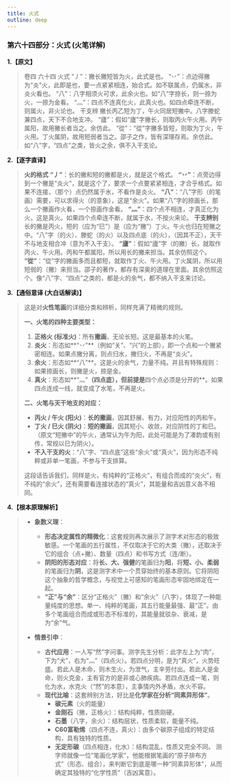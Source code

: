```yaml
---
title: 火式
outline: deep
---
```

  
### **第六十四部分：火式 (火笔详解)**

**1.【原文】**
> 卷四 六十四 火式
> “丿”：撇长撇短皆为火，此式是也。
> “丷”：点边得撇为“炎”火，此即是也，要一点紧紧相连，始合式。如不联属点，仍属水，非炎火看也。
> “八”：八字相须火可求，此余火也。如“八“字捺长，则一捺为火，一捺为金看。
> “灬”：四点不连真化火，此真火也。如四点牵连不断，则属火，非火论也。
> 干支辨
> 撇长丙乙短为丁，午火同居短撇中。八字滕蛇兼四点，天下不合地支冲。
> “廬”：假如“廬”字撇长，则取丙火午火用。丙午属阳，故用撇长者当之。余仿此。
> “從”：“從”字撇多皆短，则取为丁火，午火用。丁火属阴，故用短弱者当之。邵子之作，皆有深理存焉。余仿此。如“八”字，“四点”之类，皆火之余，俱不入干支论。

**2.【逐字直译】**
> **火的格式**
> **“丿”**：长的撇和短的撇都是火，就是这个格式。
> **“丷”**：点旁边得到一个撇是“炎火”，就是这个了，要求一个点要紧紧相连，才合乎格式。如果不连接，（那个）点仍然属于水，不看作是炎火。
> **“八”**：“八”字形（的笔画）需要，可以求得火（的意象），这是“余火”。如果“八”字的捺画长，那么一个撇画作火看，一个捺画作金看。
> **“灬”**：四个点不相连，才真正化为火，这是真火。如果四个点牵连不断，就属于水，不按火来论。
> **干支辨别**
> 长的撇是丙火，短的（应为“巳”）是（应为“撇”）丁火。午火也归在短撇之中。“八”字（的火）、滕蛇（的火）以及四点底（的火），（因其不正），天干不与地支相合冲（意为不入干支）。
> **“廬”**：假如“廬”字（的撇）长，就取作丙火、午火用。丙和午都属阳，所以用长的撇来担当。其余仿照这个。
> **“從”**：“從”字的撇画多而且都短，就取作丁火、午火用。丁火属阴，所以用短弱的（撇）来担当。邵子的著作，都存有深奥的道理在里面。其余仿照这个。像“八”字、“四点”之类的，都是火的余气，都不纳入干支来讨论。

**3.【通俗意译 (大白话解读)】**
> 这是对**火性笔画**的详细分类和辨析，同样充满了精微的规则。
> 
> **一、火笔的四种主要类型：**
> 1.  **正格火 (标准火)**：所有**撇画**，无论长短。这是最基本的火笔。
> 2.  **炎火**：形态如**“丷”**（例如“关”、“兴”的上部），即一个点和一个撇紧密相连。如果点撇分离，则点归水，撇归火，不再是“炎火”。
> 3.  **余火**：形态如**“八”**。这是火的余气，力量不纯。并且有特殊规则：如果捺画长，则撇是火，捺是金。
> 4.  **真火**：形态如**“灬”**（四点底），但前提是**四个点必须是分开的**。如果四点连成一线，就变成了水笔，不再是火。
> 
> **二、火笔与天干地支的对应：**
> *   **丙火 / 午火 (阳火)**：**长的撇画**，因其舒展、有力，对应阳性的丙和午。
> *   **丁火 / 巳火 (阴火)**：**短的撇画**，因其短小、收敛，对应阴性的丁和巳。（原文“短撇中”的午火，通常认为午为阳，此处可能是为了凑韵或有别传，常规以巳为阴火）。
> *   **不入干支的火**：“八”字、“四点底”这些“余火”或“真火”，因为形态不纯粹或非单一笔画，不参与干支排算。
> 
> 这段话告诉我们，同样是火，有纯粹的“正格火”，有组合而成的“炎火”，有不纯的“余火”，还有需要看连接状态的“真火”，其能量和吉凶意义各不相同。

**4.【根本原理解析】**
> *   **象数义理**：
>     *   **形态决定属性的精微化**：这套规则再次展示了测字术对形态的极致敏感。一个笔画的五行属性，不仅取决于它的大类（撇），还取决于它的组合（点+撇）、数量（四点）和书写方式（连/断）。
>     *   **阴阳的形态对应**：将**长、大、强健**的笔画归为**阳**，将**短、小、柔弱**的笔画归为**阴**，这是测字术中一个贯穿始终的基本原则。它将阴阳这个抽象的哲学概念，与视觉上可感知的笔画形态牢固地绑定在一起。
>     *   **“正”与“余”**：区分“正格火”（撇）和“余火”（八字），体现了一种能量纯度的思想。单一、纯粹的笔画，其五行能量最强、最“正”。由多个笔画组合而成或形态不标准的，其能量就驳杂、衰减，是为“余”气。
> 
> *   **情景引申**：
>     *   **古代应用**：一人写“然”字问事。测字先生分析：此字左上为“肉”，下为“犬”，右为“灬”（四点火）。若四点分明，是为“真火”，火势旺盛。若此人是木命，则木生火，为泄气，主辛劳付出。若此人是金命，则火克金，主有官方的是非或心肺疾病。若四点连成一笔，则化为水，水克火（“然”的本意），主事情内外矛盾，水火不容。
>     *   **现代比喻**：这套辨别方法，好比是**化学家在分析“同素异形体”**。
>         *   **碳元素**（火的能量）
>         *   **金刚石**（撇，正格火）：结构纯粹，性质刚硬。
>         *   **石墨**（八字，余火）：结构层状，性质柔软，能量不纯。
>         *   **C60富勒烯**（四点不连，真火）：由多个碳原子组成的特定结构，具有独特的性质。
>         *   **无定形碳**（四点相连，化水）：结构混乱，性质又完全不同。
>         测字师就像一位“笔画化学家”，他能根据笔画的“原子排布方式”（形态、组合），来判断它到底是哪一种“同素异形体”，从而确定其独特的“化学性质”（吉凶寓意）。
